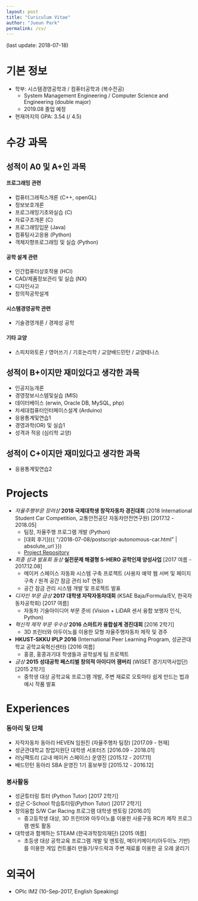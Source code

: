 ```yaml
---
layout: post
title: "Curiculum Vitae"
author: "Jueun Park"
permalink: /cv/
---
```


(last update: 2018-07-18)

# 기본 정보
* 학부: 시스템경영공학과 / 컴퓨터공학과 (복수전공)
    * System Management Engineering / Computer Science and Engineering (double major)
    * 2019.08 졸업 예정
* 현재까지의 GPA: 3.54 (/ 4.5)



# 수강 과목

## 성적이 A0 및 A+인 과목

#### 프로그래밍 관련

- 컴퓨터그래픽스개론 (C++, openGL)
- 정보보호개론
- 프로그래밍기초와실습 (C)
- 자료구조개론 (C)
- 프로그래밍입문 (Java)
- 컴퓨팅사고응용 (Python)
- 객체지향프로그래밍 및 실습 (Python)


#### 공학 설계 관련
* 인간컴퓨터상호작용 (HCI)
* CAD/제품정보관리 및 실습 (NX)
* 디자인사고
* 창의적공학설계

#### 시스템경영공학 관련
* 기술경영개론 / 경제성 공학

#### 기타 교양
* 스피치와토론 / 영어쓰기 / 기호논리학 / 교양배드민턴 / 교양테니스

## 성적이 B+이지만 재미있다고 생각한 과목
* 인공지능개론
* 경영정보시스템및실습 (MIS)
* 데이터베이스 (erwin, Oracle DB, MySQL, php)
* 차세대컴퓨터인터페이스설계 (Arduino)
* 응용통계및연습1
* 경영과학(OR) 및 실습1
* 성격과 적응 (심리학 교양)



## 성적이 C+이지만 재미있다고 생각한 과목

* 응용통계및연습2



# Projects
* *자율주행부문 장려상* **2018 국제대학생 창작자동차 경진대회** (2018 International Student Car Competition, 교통안전공단 자동차안전연구원) [2017.12 - 2018.05]
    * 팀장, 자율주행 프로그램 개발 (Python)
    * [대회 후기]({{ "/2018-07-08/postscript-autonomous-car.html" | absolute_url }})
    * [Project Repository](https://github.com/Jueun-Park/HEVEN_AutonomousCar_2018)
* *최종 성과 발표회 동상* **실전문제 해결형 S-HERO 공학인재 양성사업** [2017 여름 - 2017.12.08]
    * 메이커 스페이스 자동화 시스템 구축 프로젝트 (사용자 예약 웹 서버 및 페이지 구축 / 원격 공간 잠금 관리 IoT 연동)
    * 공간 잠금 관리 시스템 개발 및 프로젝트 발표
* *디자인 부문 금상* **2017 대학생 자작자동차대회** (KSAE Baja/Formula/EV, 한국자동차공학회) [2017 여름]
    * 자동차 기술아이디어 부문 준비 (Vision + LiDAR 센서 융합 보행자 인식, Python)
* *혁신적 제작 부문 우수상* **2016 스마트카 융합설계 경진대회** [2016 2학기]
    * 3D 프린터와 아두이노를 이용한 모형 자율주행자동차 제작 및 경주
* **HKUST-SKKU IPLP 2016** (International Peer Learning Program, 성균관대학교 공학교육혁신센터) [2016 여름]
    * 홍콩, 홍콩과기대 학생들과 공학설계 팀 프로젝트
* *금상* **2015 성대공학 페스티벌 창의적 아이디어 잼버리** (WISET 경기지역사업단) [2015 2학기]
    * 중학생 대상 공학교육 프로그램 개발, 주변 재료로 오토마타 쉽게 만드는 법과 예시 작품 발표



# Experiences
### 동아리 및 단체
* 자작자동차 동아리 HEVEN 임원진 (자율주행차 팀장) [2017.09 - 현재]
* 성균관대학교 창업지원단 대학생 서포터즈 [2016.09 - 2018.01]
* 러닝팩토리 (교내 메이커 스페이스) 운영진 [2015.12 - 2017.11]
* 배드민턴 동아리 SBA 운영진 1기 홍보부장 [2015.12 - 2016.12]

### 봉사활동
* 성균튜터링 튜터 (Python Tutor) [2017 2학기]
* 성균 C-School 학습튜터링(Python Tutor) [2017 2학기]
* 창의융합 S/W Car Racing 프로그램 대학생 멘토링 [2016.01]
    * 중고등학생 대상, 3D 프린터와 아두이노를 이용한 사륜구동 RC카 제작 프로그램 멘토 활동
* 대학생과 함께하는 STEAM (한국과학창의재단) [2015 여름]
    * 초등생 대상 공학교육 프로그램 개발 및 멘토링, 메이키메이키(아두이노 기반)를 이용한 게임 컨트롤러 만들기/우드락과 주변 재료를 이용한 공 오래 굴리기



# 외국어
* OPIc IM2 (10-Sep-2017, English Speaking)